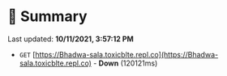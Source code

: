 # 📖 Summary
Last updated: **10/11/2021, 3:57:12 PM**

- `GET` [https://Bhadwa-sala.toxicblte.repl.co](https://Bhadwa-sala.toxicblte.repl.co) - **Down** (120121ms)
